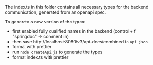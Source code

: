 The index.ts in this folder contains all necessary types for the backend communication, generated from an openapi spec.

To generate a new version of the types:

- first enabled fully qualified names in the backend (control + f "springdoc" -> comment in)
- then save http://localhost:8080/v3/api-docs/combined to `api.json`
- format with prettier
- run `node createApi.js` to generate the types
- format index.ts with prettier
